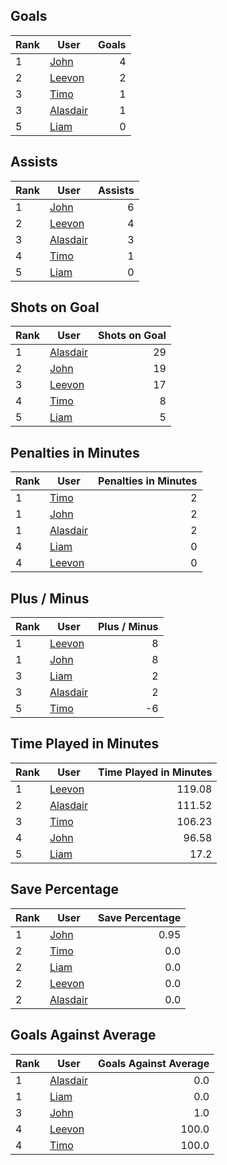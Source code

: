 ## Goals
| Rank | User | Goals |
| :--- | ---- | ---------: |
| 1 | [John](https://github.com/llevasseur/world-juniors-2022/blob/master/ROSTERS.md#John) |  4 |
| 2 | [Leevon](https://github.com/llevasseur/world-juniors-2022/blob/master/ROSTERS.md#Leevon) |  2 |
| 3 | [Timo](https://github.com/llevasseur/world-juniors-2022/blob/master/ROSTERS.md#Timo) |  1 |
| 3 | [Alasdair](https://github.com/llevasseur/world-juniors-2022/blob/master/ROSTERS.md#Alasdair) |  1 |
| 5 | [Liam](https://github.com/llevasseur/world-juniors-2022/blob/master/ROSTERS.md#Liam) |  0 |
## Assists
| Rank | User | Assists |
| :--- | ---- | ---------: |
| 1 | [John](https://github.com/llevasseur/world-juniors-2022/blob/master/ROSTERS.md#John) |  6 |
| 2 | [Leevon](https://github.com/llevasseur/world-juniors-2022/blob/master/ROSTERS.md#Leevon) |  4 |
| 3 | [Alasdair](https://github.com/llevasseur/world-juniors-2022/blob/master/ROSTERS.md#Alasdair) |  3 |
| 4 | [Timo](https://github.com/llevasseur/world-juniors-2022/blob/master/ROSTERS.md#Timo) |  1 |
| 5 | [Liam](https://github.com/llevasseur/world-juniors-2022/blob/master/ROSTERS.md#Liam) |  0 |
## Shots on Goal
| Rank | User | Shots on Goal |
| :--- | ---- | ---------: |
| 1 | [Alasdair](https://github.com/llevasseur/world-juniors-2022/blob/master/ROSTERS.md#Alasdair) |  29 |
| 2 | [John](https://github.com/llevasseur/world-juniors-2022/blob/master/ROSTERS.md#John) |  19 |
| 3 | [Leevon](https://github.com/llevasseur/world-juniors-2022/blob/master/ROSTERS.md#Leevon) |  17 |
| 4 | [Timo](https://github.com/llevasseur/world-juniors-2022/blob/master/ROSTERS.md#Timo) |  8 |
| 5 | [Liam](https://github.com/llevasseur/world-juniors-2022/blob/master/ROSTERS.md#Liam) |  5 |
## Penalties in Minutes
| Rank | User | Penalties in Minutes |
| :--- | ---- | ---------: |
| 1 | [Timo](https://github.com/llevasseur/world-juniors-2022/blob/master/ROSTERS.md#Timo) |  2 |
| 1 | [John](https://github.com/llevasseur/world-juniors-2022/blob/master/ROSTERS.md#John) |  2 |
| 1 | [Alasdair](https://github.com/llevasseur/world-juniors-2022/blob/master/ROSTERS.md#Alasdair) |  2 |
| 4 | [Liam](https://github.com/llevasseur/world-juniors-2022/blob/master/ROSTERS.md#Liam) |  0 |
| 4 | [Leevon](https://github.com/llevasseur/world-juniors-2022/blob/master/ROSTERS.md#Leevon) |  0 |
## Plus / Minus
| Rank | User | Plus / Minus |
| :--- | ---- | ---------: |
| 1 | [Leevon](https://github.com/llevasseur/world-juniors-2022/blob/master/ROSTERS.md#Leevon) |  8 |
| 1 | [John](https://github.com/llevasseur/world-juniors-2022/blob/master/ROSTERS.md#John) |  8 |
| 3 | [Liam](https://github.com/llevasseur/world-juniors-2022/blob/master/ROSTERS.md#Liam) |  2 |
| 3 | [Alasdair](https://github.com/llevasseur/world-juniors-2022/blob/master/ROSTERS.md#Alasdair) |  2 |
| 5 | [Timo](https://github.com/llevasseur/world-juniors-2022/blob/master/ROSTERS.md#Timo) |  -6 |
## Time Played in Minutes
| Rank | User | Time Played in Minutes |
| :--- | ---- | ---------: |
| 1 | [Leevon](https://github.com/llevasseur/world-juniors-2022/blob/master/ROSTERS.md#Leevon) |  119.08 |
| 2 | [Alasdair](https://github.com/llevasseur/world-juniors-2022/blob/master/ROSTERS.md#Alasdair) |  111.52 |
| 3 | [Timo](https://github.com/llevasseur/world-juniors-2022/blob/master/ROSTERS.md#Timo) |  106.23 |
| 4 | [John](https://github.com/llevasseur/world-juniors-2022/blob/master/ROSTERS.md#John) |  96.58 |
| 5 | [Liam](https://github.com/llevasseur/world-juniors-2022/blob/master/ROSTERS.md#Liam) |  17.2 |
## Save Percentage
| Rank | User | Save Percentage |
| :--- | ---- | ---------: |
| 1 | [John](https://github.com/llevasseur/world-juniors-2022/blob/master/ROSTERS.md#John) |  0.95 |
| 2 | [Timo](https://github.com/llevasseur/world-juniors-2022/blob/master/ROSTERS.md#Timo) |  0.0 |
| 2 | [Liam](https://github.com/llevasseur/world-juniors-2022/blob/master/ROSTERS.md#Liam) |  0.0 |
| 2 | [Leevon](https://github.com/llevasseur/world-juniors-2022/blob/master/ROSTERS.md#Leevon) |  0.0 |
| 2 | [Alasdair](https://github.com/llevasseur/world-juniors-2022/blob/master/ROSTERS.md#Alasdair) |  0.0 |
## Goals Against Average
| Rank | User | Goals Against Average |
| :--- | ---- | ---------: |
| 1 | [Alasdair](https://github.com/llevasseur/world-juniors-2022/blob/master/ROSTERS.md#Alasdair) |  0.0 |
| 1 | [Liam](https://github.com/llevasseur/world-juniors-2022/blob/master/ROSTERS.md#Liam) |  0.0 |
| 3 | [John](https://github.com/llevasseur/world-juniors-2022/blob/master/ROSTERS.md#John) |  1.0 |
| 4 | [Leevon](https://github.com/llevasseur/world-juniors-2022/blob/master/ROSTERS.md#Leevon) |  100.0 |
| 4 | [Timo](https://github.com/llevasseur/world-juniors-2022/blob/master/ROSTERS.md#Timo) |  100.0 |

